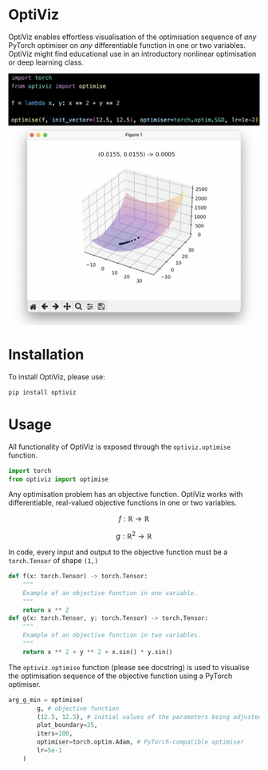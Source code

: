 # OptiViz
OptiViz enables effortless visualisation of the optimisation sequence of *any* PyTorch optimiser on *any* differentiable function in one or two variables. OptiViz might find educational use in an introductory nonlinear optimisation or deep learning class.

![Vanilla gradient descent minimising a convex quadratic form.](https://raw.githubusercontent.com/ronitkunk/optiviz/main/sgd.png)

# Installation
To install OptiViz, please use:
```sh
pip install optiviz
```

# Usage
All functionality of OptiViz is exposed through the `optiviz.optimise` function.
```python
import torch
from optiviz import optimise
```
Any optimisation problem has an objective function. OptiViz works with differentiable, real-valued objective functions in one or two variables.
```math
f : \mathbb{R} \rightarrow \mathbb{R}
```
```math
g : \mathbb{R}^2 \rightarrow \mathbb{R}
```
In code, every input and output to the objective function must be a `torch.Tensor` of shape `(1,)`
```python
def f(x: torch.Tensor) -> torch.Tensor:
    """
    Example of an objective function in one variable.
    """
    return x ** 2
def g(x: torch.Tensor, y: torch.Tensor) -> torch.Tensor:
    """
    Example of an objective function in two variables.
    """
    return x ** 2 + y ** 2 + x.sin() * y.sin()
```
The `optiviz.optimise` function (please see docstring) is used to visualise the optimisation sequence of the objective function using a PyTorch optimiser.
```python
arg_g_min = optimise(
        g, # objective function
        (12.5, 12.5), # initial values of the parameters being adjusted
        plot_boundary=25,
        iters=100,
        optimiser=torch.optim.Adam, # PyTorch-compatible optimiser
        lr=5e-1
    )
```
